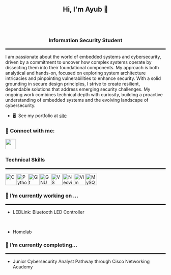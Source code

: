 <div align="center">

<h2>Hi, I'm Ayub 👋 </h2> <br><br>
<h3>Information Security Student</h3>

</div>
<hr style="border: 1px solid #000;">

I am passionate about the world of embedded systems and cybersecurity, driven by a commitment to uncover how complex systems operate by dissecting them into their foundational components. My approach is both analytical and hands-on, focused on exploring system architecture intricacies and pinpointing vulnerabilities to enhance security. With a solid grounding in secure design principles, I strive to create resilient, dependable solutions that address emerging security challenges. My ongoing work combines technical depth with curiosity, building a proactive understanding of embedded systems and the evolving landscape of cybersecurity.

* 🖥️  See my portfolio at [site](http://https://codeseeker1.github.io/Portfolio-Website/)

### 🤝 Connect with me:

<p align="left"> <a href="https://www.linkedin.com/in/https://www.linkedin.com/in/ayubmhaji/" target="_blank" rel="noreferrer"> <picture> <source media="(prefers-color-scheme: dark)" srcset="https://raw.githubusercontent.com/danielcranney/readme-generator/main/public/icons/socials/linkedin-dark.svg" /> <source media="(prefers-color-scheme: light)" srcset="https://raw.githubusercontent.com/danielcranney/readme-generator/main/public/icons/socials/linkedin.svg" /> <img src="https://raw.githubusercontent.com/danielcranney/readme-generator/main/public/icons/socials/linkedin.svg" width="32" height="32" /> </picture> </a></p>

### Technical Skills
<hr style="border: 0.5px solid #000;">

<p align="left">
<a href="https://docs.microsoft.com/en-us/cpp/?view=msvc-170" target="_blank" rel="noreferrer"><img src="https://raw.githubusercontent.com/danielcranney/readme-generator/main/public/icons/skills/c-colored.svg" width="36" height="36" alt="C" /></a><a href="https://www.python.org/" target="_blank" rel="noreferrer"><img src="https://raw.githubusercontent.com/danielcranney/readme-generator/main/public/icons/skills/python-colored.svg" width="36" height="36" alt="Python" /></a><a href="https://git-scm.com/" target="_blank" rel="noreferrer"><img src="https://raw.githubusercontent.com/danielcranney/readme-generator/main/public/icons/skills/git-colored.svg" width="36" height="36" alt="Git" /></a><a href="https://www.gnu.org/software/bash/" target="_blank" rel="noreferrer"><img src="https://raw.githubusercontent.com/danielcranney/readme-generator/main/public/icons/skills/gnubash.svg" width="36" height="36" alt="GNU Bash" /></a><a href="https://code.visualstudio.com/" target="_blank" rel="noreferrer"><img src="https://raw.githubusercontent.com/danielcranney/readme-generator/main/public/icons/skills/visualstudiocode.svg" width="36" height="36" alt="VS Code" /></a><a href="https://neovim.io/" target="_blank" rel="noreferrer"><img src="https://raw.githubusercontent.com/danielcranney/readme-generator/main/public/icons/skills/neovim.svg" width="36" height="36" alt="Neovim" /></a><a href="https://www.vim.org/" target="_blank" rel="noreferrer"><img src="https://raw.githubusercontent.com/danielcranney/readme-generator/main/public/icons/skills/vim.svg" width="36" height="36" alt="Vim" /></a><a href="https://www.mysql.com/" target="_blank" rel="noreferrer"><img src="https://raw.githubusercontent.com/danielcranney/readme-generator/main/public/icons/skills/mysql-colored.svg" width="36" height="36" alt="MySQL" /></a>
</p>

### 🔭 I’m currently working on ...
<hr style="border: 0.5px solid #000;">

  - LEDLink: Bluetooth LED Controller
 <br>
 
  - Homelab
  
### 📝 I’m currently completing...
<hr style="border: 0.5px solid #000;">

  -  Junior Cybersecurity Analyst Pathway through Cisco Networking Academy

<!--


-->
